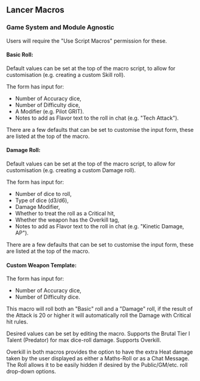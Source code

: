 ## Lancer Macros

### Game System and Module Agnostic

Users will require the "Use Script Macros" permission for these.

#### Basic Roll:

Default values can be set at the top of the macro script, to allow for customisation (e.g. creating a custom Skill roll).

The form has input for:
- Number of Accuracy dice,
- Number of Difficulty dice,
- A Modifier (e.g. Pilot GRIT).
- Notes to add as Flavor text to the roll in chat (e.g. "Tech Attack").

There are a few defaults that can be set to customise the input form, these are listed at the top of the macro.

#### Damage Roll:

Default values can be set at the top of the macro script, to allow for customisation (e.g. creating a custom Damage roll).

The form has input for:
- Number of dice to roll,
- Type of dice (d3/d6),
- Damage Modifier,
- Whether to treat the roll as a Critical hit,
- Whether the weapon has the Overkill tag,
- Notes  to add as Flavor text to the roll in chat (e.g. "Kinetic Damage, AP").

There are a few defaults that can be set to customise the input form, these are listed at the top of the macro.

#### Custom Weapon Template:

The form has input for:
- Number of Accuracy dice,
- Number of Difficulty dice.

This macro will roll both an "Basic" roll and a "Damage" roll, if the result of the Attack is 20 or higher it will automatically roll the Damage with Critical hit rules.

Desired values can be set by editing the macro.
Supports the Brutal Tier I Talent (Predator) for max dice-roll damage.
Supports Overkill.

Overkill in both macros provides the option to have the extra Heat damage taken by the user displayed as either a Maths-Roll or as a Chat Message.
The Roll allows it to be easily hidden if desired by the Public/GM/etc. roll drop-down options.